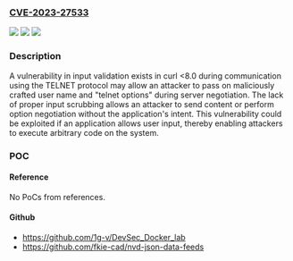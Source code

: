 ### [CVE-2023-27533](https://cve.mitre.org/cgi-bin/cvename.cgi?name=CVE-2023-27533)
![](https://img.shields.io/static/v1?label=Product&message=https%3A%2F%2Fgithub.com%2Fcurl%2Fcurl&color=blue)
![](https://img.shields.io/static/v1?label=Version&message=n%2Fa&color=blue)
![](https://img.shields.io/static/v1?label=Vulnerability&message=Failure%20to%20Sanitize%20Special%20Elements%20into%20a%20Different%20Plane%20(Special%20Element%20Injection)%20(CWE-75)&color=brighgreen)

### Description

A vulnerability in input validation exists in curl <8.0 during communication using the TELNET protocol may allow an attacker to pass on maliciously crafted user name and "telnet options" during server negotiation. The lack of proper input scrubbing allows an attacker to send content or perform option negotiation without the application's intent. This vulnerability could be exploited if an application allows user input, thereby enabling attackers to execute arbitrary code on the system.

### POC

#### Reference
No PoCs from references.

#### Github
- https://github.com/1g-v/DevSec_Docker_lab
- https://github.com/fkie-cad/nvd-json-data-feeds

